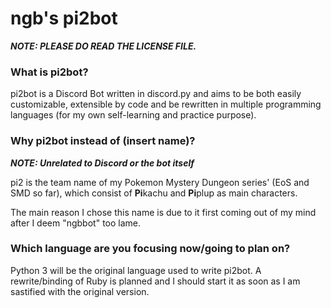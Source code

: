 # ngb's pi2bot

***NOTE: PLEASE DO READ THE LICENSE FILE.***

### What is pi2bot?
pi2bot is a Discord Bot written in discord.py and aims to be both easily customizable, extensible by code and be rewritten in multiple programming languages (for my own self-learning and practice purpose).

### Why pi2bot instead of (insert name)?
***NOTE: Unrelated to Discord or the bot itself***

pi2 is the team name of my Pokemon Mystery Dungeon series' (EoS and SMD so far), which consist of **Pi**kachu and **Pi**plup as main characters. 

The main reason I chose this name is due to it first coming out of my mind after I deem "ngbbot" too lame.

### Which language are you focusing now/going to plan on?
Python 3 will be the original language used to write pi2bot. A rewrite/binding of Ruby is planned and I should start it as soon as I am sastified with the original version.
 

